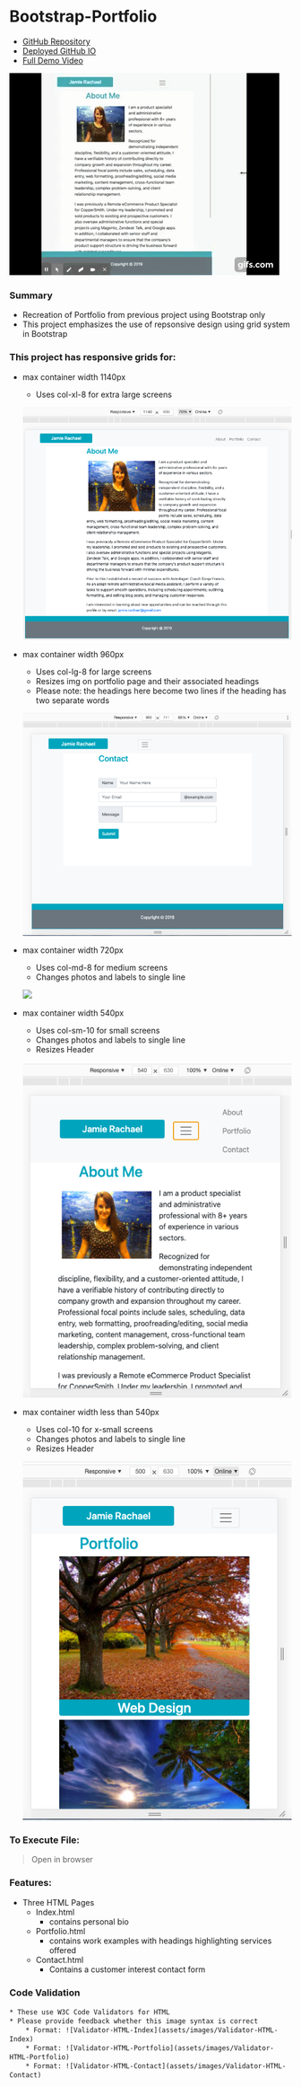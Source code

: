 # Bootstrap-Portfolio

* [GitHub Repository](https://github.com/jamierachael/Bootstrap-Portfolio)
* [Deployed GitHub IO](https://jamierachael.github.io/Bootstrap-Portfolio/)
* [Full Demo Video](https://drive.google.com/file/d/1Jq9obaiLVqnFwOI1yDCwhpeddh-4nzgg/view)

![Bootstrap-Portfolio Demo](assets/demo/demo.gif)

### Summary
* Recreation of Portfolio from previous project using Bootstrap only
* This project emphasizes the use of repsonsive design using grid system in Bootstrap

### This project has responsive grids for:
* max container width 1140px
    * Uses col-xl-8 for extra large screens

    ![](assets/images/Index-1140.PNG)
* max container width 960px 
    * Uses col-lg-8 for large screens
    * Resizes img on portfolio page and their associated headings
    * Please note: the headings here become two lines if the heading has two separate words

    ![](assets/images/Contact-960.PNG)
* max container width 720px
    * Uses col-md-8 for medium screens
    * Changes photos and labels to single line

    ![](assets/images/Portfolio-760.PNG)
 * max container width 540px
    * Uses col-sm-10 for small screens
    * Changes photos and labels to single line
    * Resizes Header

    ![](assets/images/Index-540.PNG)
* max container width less than 540px
    * Uses col-10 for x-small screens
    * Changes photos and labels to single line
    * Resizes Header

    ![](assets/images/Portfolio-500.PNG)

### To Execute File:
> Open in browser

### Features: 
* Three HTML Pages
    * Index.html
        * contains personal bio
    * Portfolio.html 
        * contains work examples with headings highlighting services offered
    * Contact.html
        * Contains a customer interest contact form

### Code Validation 
    * These use W3C Code Validators for HTML
    * Please provide feedback whether this image syntax is correct
        * Format: ![Validator-HTML-Index](assets/images/Validator-HTML-Index)
        * Format: ![Validator-HTML-Portfolio](assets/images/Validator-HTML-Portfolio)
        * Format: ![Validator-HTML-Contact](assets/images/Validator-HTML-Contact)








